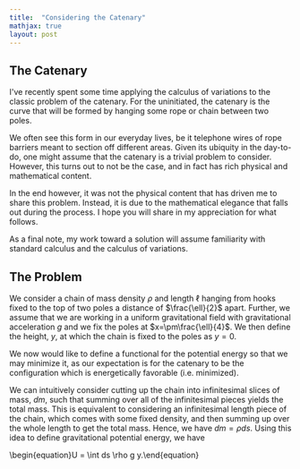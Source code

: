 ```yaml
---
title:  "Considering the Catenary"
mathjax: true
layout: post
---
```


## The Catenary

I've recently spent some time applying the calculus of variations to the classic problem of the catenary. For the uninitiated, the catenary is the curve that will be formed by hanging some rope or chain between two poles.

We often see this form in our everyday lives, be it telephone wires of rope barriers meant to section off different areas. Given its ubiquity in the day-to-do, one might assume that the catenary is a trivial problem to consider. However, this turns out to not be the case, and in fact has rich physical and mathematical content.

In the end however, it was not the physical content that has driven me to share this problem. Instead, it is due to the mathematical elegance that falls out during the process. I hope you will share in my appreciation for what follows.

As a final note, my work toward a solution will assume familiarity with standard calculus and the calculus of variations.

## The Problem

We consider a chain of mass density $\rho$ and length $\ell$ hanging from hooks fixed to the top of two poles a distance of $\frac{\ell}{2}$ apart. Further, we assume that we are working in a uniform gravitational field with gravitational acceleration $g$ and we fix the poles at $x=\pm\frac{\ell}{4}$. We then define the height, $y$, at which the chain is fixed to the poles as $y=0$.

We now would like to define a functional for the potential energy so that we may minimize it, as our expectation is for the catenary to be the configuration which is energetically favorable (i.e. minimized).

We can intuitively consider cutting up the chain into infinitesimal slices of mass, $dm$, such that summing over all of the infinitesimal pieces yields the total mass. This is equivalent to considering an infinitesimal length piece of the chain, which comes with some fixed density, and then summing up over the whole length to get the total mass. Hence, we have $dm = \rho ds$. Using this idea to define gravitational potential energy, we have 

\begin{equation}U = \int ds \rho g y.\end{equation}

